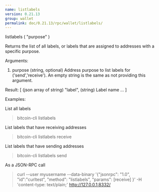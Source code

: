 ```yaml
---
name: listlabels
version: 0.21.13
group: wallet
permalink: doc/0.21.13/rpc/wallet/listlabels/
---
```


listlabels ( "purpose" )

Returns the list of all labels, or labels that are assigned to addresses with a specific purpose.

Arguments:
1. purpose    (string, optional) Address purpose to list labels for ('send','receive'). An empty string is the same as not providing this argument.

Result:
[               (json array of string)
  "label",      (string) Label name
  ...
]

Examples:

List all labels
> bitcoin-cli listlabels 

List labels that have receiving addresses
> bitcoin-cli listlabels receive

List labels that have sending addresses
> bitcoin-cli listlabels send

As a JSON-RPC call
> curl --user myusername --data-binary '{"jsonrpc": "1.0", "id":"curltest", "method": "listlabels", "params": [receive] }' -H 'content-type: text/plain;' http://127.0.0.1:8332/


